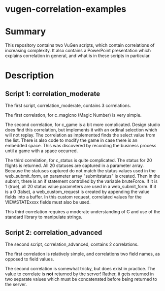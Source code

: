 # vugen-correlation-examples

# Summary
This repository contains two VuGen scripts, which contain correlations of increasing complexity. It also contains a PowerPoint presentation which explains correlation in general, and what is in these scripts in particular.

# Description
## Script 1: correlation_moderate
The first script, correlation_moderate, contains 3 correlations.

The first correlation, for c_magicno (Magic Number) is very simple.

The second correlation, for c_game is a bit more complicated. Design studio does find this correlation, but implements it with an ordinal selection which will not replay. The correlation as implemented finds the select value from the list. There is also code to modify the game in case there is an embedded space. This was discovered by recording the business process until a game with a space occurred.

The third correlation, for c_status is quite complicated. The status for 20 flights is returned. All 20 statuses are captured in a parameter array. Because the statuses captured do not match the status values used in the web_submit_form, an parameter array "submitstatus" is created. Then in the submit, there is an if statement controlled by the variable bruteForce. If it is 1 (true), all 20 status value parameters are used in a web_submit_form. If it is a 0 (false), a web_custom_request is created by appending the value fields into a buffer. In this custom request, correlated values for the VIEWSTATExxxx fields must also be used.

This third correlation requires a moderate understanding of C and use of the standard library to manipulate strings.

## Script 2: correlation_advanced
The second script, correlation_advanced, contains 2 correlations.

The first correlation is relatively simple, and correlations two field names, as opposed to field values.

The second correlation is somewhat tricky, but does exist in practice. The value to correlate is <b>not</b> returned by the server! Rather, it gets returned in two separate values which must be concatenated before being returned to the server.
